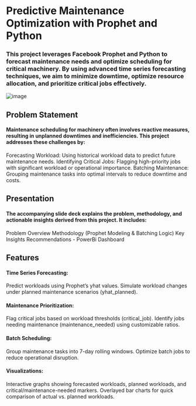 # Predictive Maintenance Optimization with Prophet and Python
### This project leverages Facebook Prophet and Python to forecast maintenance needs and optimize scheduling for critical machinery. By using advanced time series forecasting techniques, we aim to minimize downtime, optimize resource allocation, and prioritize critical jobs effectively.


![image](https://github.com/user-attachments/assets/4adafcd0-4aee-486b-90da-cb760eaa656d)




## Problem Statement
#### Maintenance scheduling for machinery often involves reactive measures, resulting in unplanned downtimes and inefficiencies. This project addresses these challenges by:
Forecasting Workload: Using historical workload data to predict future maintenance needs.
Identifying Critical Jobs: Flagging high-priority jobs with significant workload or operational importance.
Batching Maintenance: Grouping maintenance tasks into optimal intervals to reduce downtime and costs.


## Presentation
#### The accompanying slide deck explains the problem, methodology, and actionable insights derived from this project. It includes:


Problem Overview
Methodology (Prophet Modeling & Batching Logic)
Key Insights
Recommendations - PowerBi Dashboard



## Features
#### Time Series Forecasting:
Predict workloads using Prophet’s yhat values.
Simulate workload changes under planned maintenance scenarios (yhat_planned).

#### Maintenance Prioritization:
Flag critical jobs based on workload thresholds (critical_job).
Identify jobs needing maintenance (maintenance_needed) using customizable ratios.

#### Batch Scheduling:
Group maintenance tasks into 7-day rolling windows.
Optimize batch jobs to reduce operational disruption.

#### Visualizations:
Interactive graphs showing forecasted workloads, planned workloads, and critical/maintenance-needed markers.
Overlayed bar charts for quick comparison of actual vs. planned workloads.
